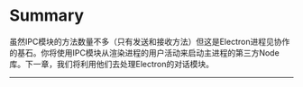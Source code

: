 # Summary
虽然IPC模块的方法数量不多（只有发送和接收方法）但这是Electron进程见协作的基石。你将使用IPC模块从渲染进程的用户活动来启动主进程的第三方Node库。下一章，我们将利用他们去处理Electron的对话模块。

---------------